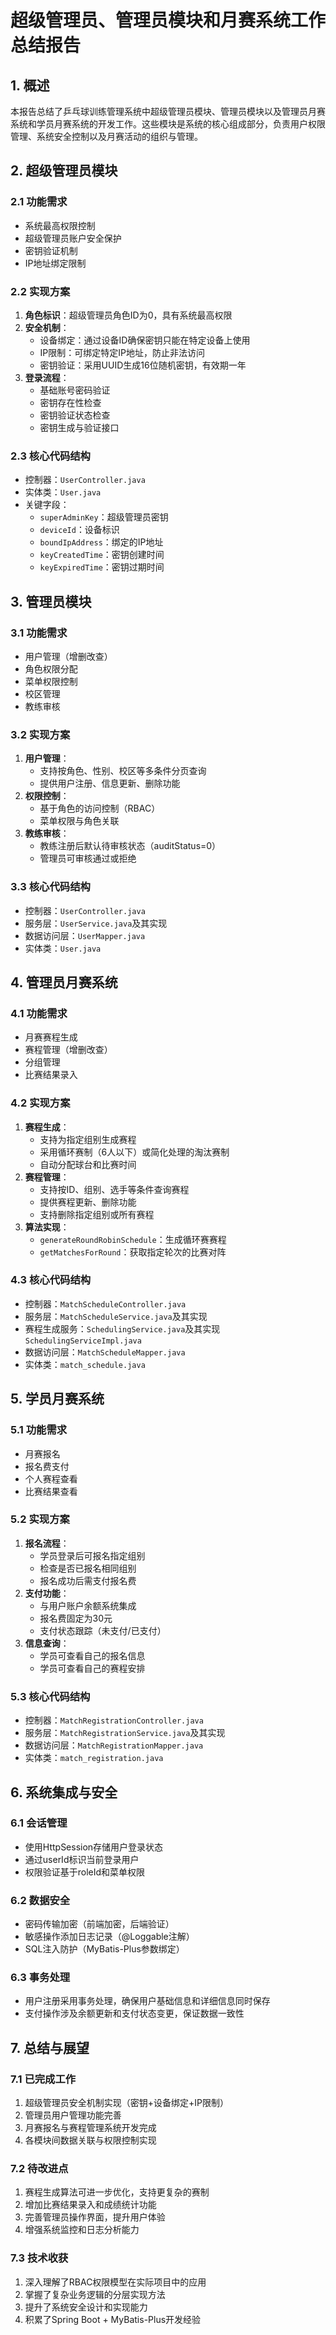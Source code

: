 # 超级管理员、管理员模块和月赛系统工作总结报告

## 1. 概述

本报告总结了乒乓球训练管理系统中超级管理员模块、管理员模块以及管理员月赛系统和学员月赛系统的开发工作。这些模块是系统的核心组成部分，负责用户权限管理、系统安全控制以及月赛活动的组织与管理。

## 2. 超级管理员模块

### 2.1 功能需求
- 系统最高权限控制
- 超级管理员账户安全保护
- 密钥验证机制
- IP地址绑定限制

### 2.2 实现方案
1. **角色标识**：超级管理员角色ID为0，具有系统最高权限
2. **安全机制**：
   - 设备绑定：通过设备ID确保密钥只能在特定设备上使用
   - IP限制：可绑定特定IP地址，防止非法访问
   - 密钥验证：采用UUID生成16位随机密钥，有效期一年
3. **登录流程**：
   - 基础账号密码验证
   - 密钥存在性检查
   - 密钥验证状态检查
   - 密钥生成与验证接口

### 2.3 核心代码结构
- 控制器：`UserController.java`
- 实体类：`User.java`
- 关键字段：
  - `superAdminKey`：超级管理员密钥
  - `deviceId`：设备标识
  - `boundIpAddress`：绑定的IP地址
  - `keyCreatedTime`：密钥创建时间
  - `keyExpiredTime`：密钥过期时间

## 3. 管理员模块

### 3.1 功能需求
- 用户管理（增删改查）
- 角色权限分配
- 菜单权限控制
- 校区管理
- 教练审核

### 3.2 实现方案
1. **用户管理**：
   - 支持按角色、性别、校区等多条件分页查询
   - 提供用户注册、信息更新、删除功能
2. **权限控制**：
   - 基于角色的访问控制（RBAC）
   - 菜单权限与角色关联
3. **教练审核**：
   - 教练注册后默认待审核状态（auditStatus=0）
   - 管理员可审核通过或拒绝

### 3.3 核心代码结构
- 控制器：`UserController.java`
- 服务层：`UserService.java`及其实现
- 数据访问层：`UserMapper.java`
- 实体类：`User.java`

## 4. 管理员月赛系统

### 4.1 功能需求
- 月赛赛程生成
- 赛程管理（增删改查）
- 分组管理
- 比赛结果录入

### 4.2 实现方案
1. **赛程生成**：
   - 支持为指定组别生成赛程
   - 采用循环赛制（6人以下）或简化处理的淘汰赛制
   - 自动分配球台和比赛时间
2. **赛程管理**：
   - 支持按ID、组别、选手等条件查询赛程
   - 提供赛程更新、删除功能
   - 支持删除指定组别或所有赛程
3. **算法实现**：
   - `generateRoundRobinSchedule`：生成循环赛赛程
   - `getMatchesForRound`：获取指定轮次的比赛对阵

### 4.3 核心代码结构
- 控制器：`MatchScheduleController.java`
- 服务层：`MatchScheduleService.java`及其实现
- 赛程生成服务：`SchedulingService.java`及其实现`SchedulingServiceImpl.java`
- 数据访问层：`MatchScheduleMapper.java`
- 实体类：`match_schedule.java`

## 5. 学员月赛系统

### 5.1 功能需求
- 月赛报名
- 报名费支付
- 个人赛程查看
- 比赛结果查看

### 5.2 实现方案
1. **报名流程**：
   - 学员登录后可报名指定组别
   - 检查是否已报名相同组别
   - 报名成功后需支付报名费
2. **支付功能**：
   - 与用户账户余额系统集成
   - 报名费固定为30元
   - 支付状态跟踪（未支付/已支付）
3. **信息查询**：
   - 学员可查看自己的报名信息
   - 学员可查看自己的赛程安排

### 5.3 核心代码结构
- 控制器：`MatchRegistrationController.java`
- 服务层：`MatchRegistrationService.java`及其实现
- 数据访问层：`MatchRegistrationMapper.java`
- 实体类：`match_registration.java`

## 6. 系统集成与安全

### 6.1 会话管理
- 使用HttpSession存储用户登录状态
- 通过userId标识当前登录用户
- 权限验证基于roleId和菜单权限

### 6.2 数据安全
- 密码传输加密（前端加密，后端验证）
- 敏感操作添加日志记录（@Loggable注解）
- SQL注入防护（MyBatis-Plus参数绑定）

### 6.3 事务处理
- 用户注册采用事务处理，确保用户基础信息和详细信息同时保存
- 支付操作涉及余额更新和支付状态变更，保证数据一致性

## 7. 总结与展望

### 7.1 已完成工作
1. 超级管理员安全机制实现（密钥+设备绑定+IP限制）
2. 管理员用户管理功能完善
3. 月赛报名与赛程管理系统开发完成
4. 各模块间数据关联与权限控制实现

### 7.2 待改进点
1. 赛程生成算法可进一步优化，支持更复杂的赛制
2. 增加比赛结果录入和成绩统计功能
3. 完善管理员操作界面，提升用户体验
4. 增强系统监控和日志分析能力

### 7.3 技术收获
1. 深入理解了RBAC权限模型在实际项目中的应用
2. 掌握了复杂业务逻辑的分层实现方法
3. 提升了系统安全设计和实现能力
4. 积累了Spring Boot + MyBatis-Plus开发经验